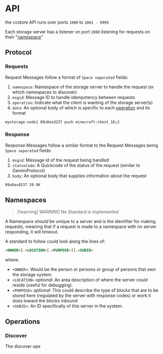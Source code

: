 # API

the ccstore API runs over ports `1000` to `1001 - 9999`

Each storage server has a listener on port `1000` listening for requests on their "[namespace](#namespaces)"

## Protocol
### Requests
Request Messages follow a format of `Space seperated` fields:
1. `namespace`: Namespace of the storage server to handle the request (or which namespaces to discover)
2. `msgid`: Message ID to handle idempotency between requests
3. `operation`: Indicate what the client is wanting of the storage server(s)
4. `data`: An optional body of which is specific to each [operation](#operations) and its format

```sh
mystorage.node1 89u0asd237 push minecraft:chest_10;2
```

### Response
Response Messages follow a similar format to the Request Messages being `Space seperated` fields:
1. `msgid`: Message id of the request being handled
2. `statusCode`: A Quickcode of the status of the request (similar to GeminiProtocol)
3. `body`: An optional body that supplies information about the request

```sh
89u0asd237 20 OK
```

## Namespaces
> [!warning] WARNING
> No Standard is implemented

A Namespace *should* be unique to a server and is the identifier for making requests,
meaning that if a request is made to a namespace with no server responding, it will timeout.


A standard to follow could look along the lines of:
```html
<OWNER>[.<LOCATION>[.<PURPOSE>]].<SUBID>
```
where:
- `<OWNER>`: Would be the person or persons or group of persons that own the storage system.
- `<LOCATION>` *optional*: An area description of where the server could reside (useful for debugging).
- `<PURPOSE>` *optional*: This could describe the type of blocks that are to be stored here (regulated by the server with response codes) or
	work it does toward the blocks inbound
- `<SUBID>`: An ID specifically of this server in the system.

## Operations
### Discover
The discover ope
